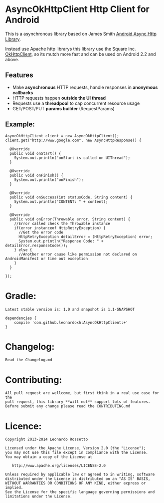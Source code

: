 AsyncOkHttpClient Http Client for Android
=================

This is a asynchronous library based on James Smith [Android Async Http Library](https://github.com/loopj/android-async-http).

Instead use Apache http librarys this library use the Square Inc. [OkHttpClient](https://github.com/square/okhttp), so its mutch more fast and can be used on Android 2.2 and above.

Features
--------
- Make **asynchronous** HTTP requests, handle responses in **anonymous callbacks**
- HTTP requests happen **outside the UI thread**
- Requests use a **threadpool** to cap concurrent resource usage
- GET/POST/PUT **params builder** (RequestParams)

Example:
--------
```
AsyncOkHttpClient client = new AsyncOkHttpClient();
client.get("http://www.google.com", new AsyncHttpResponse() {
    
  @Override
  public void onStart() {
    System.out.println("onStart is called on UIThread");
  }

  @Override
  public void onFinish() {
    System.out.println("onFinish");
  }

  @Override
  public void onSuccess(int statusCode, String content) {
    System.out.println("CONTENT: " + content);
  }

  @Override
  public void onError(Throwable error, String content) {
    //Error called check the Throwable instance
    if(error instanceof HttpRetryException) {
      //Get the error code
      HttpRetryException detailError = (HttpRetryException) error;
      System.out.println("Response Code: " + detailError.responseCode());
    } else {
      //Another error cause like permission not declared on AndroidManifest or time out exception
    }
  }
  
});
```


Gradle:
=================
```
Latest stable version is: 1.0 and snapshot is 1.1-SNAPSHOT
```

```
dependencies {
    compile 'com.github.leonardoxh:AsyncOkHttpClient:+'
}
```

Changelog:
=================
```
Read the Changelog.md
```

Contributing:
=================
```
All pull request are wellcome, but first think in a real use case for the 
pull request, this library **will not** support lots of features.
Before submit any change please read the CONTRIBUTING.md
```

Licence:
=================
```
Copyright 2013-2014 Leonardo Rossetto

Licensed under the Apache License, Version 2.0 (the "License");
you may not use this file except in compliance with the License.
You may obtain a copy of the License at

   http://www.apache.org/licenses/LICENSE-2.0

Unless required by applicable law or agreed to in writing, software
distributed under the License is distributed on an "AS IS" BASIS,
WITHOUT WARRANTIES OR CONDITIONS OF ANY KIND, either express or implied.
See the License for the specific language governing permissions and
limitations under the License.
```
